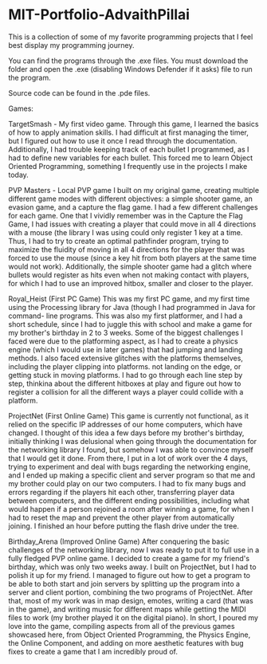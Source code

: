 # MIT-Portfolio-AdvaithPillai
This is a collection of some of my favorite programming projects that I feel best display my programming journey.

You can find the programs through the .exe files. You must download the folder and open the .exe (disabling Windows Defender if it asks) file to run the program.

Source code can be found in the .pde files.

Games:

TargetSmash - My first video game.
Through this game, I learned the basics of how to apply animation
skills. I had difficult at first managing the timer, but I figured out
how to use it once I read through the documentation. Additionally,
I had trouble keeping track of each bullet I programmed, as I had
to define new variables for each bullet. This forced me to learn
Object Oriented Programming, something I frequently use in the
projects I make today.


PVP Masters - Local PVP game
I built on my original game, creating multiple different game modes
with different objectives: a simple shooter game, an evasion
game, and a capture the flag game. I had a few different
challenges for each game. One that I vividly remember was in the
Capture the Flag Game, I had issues with creating a player that
could move in all 4 directions with a mouse (the library I was using
could only register 1 key at a time. Thus, I had to try to create an
optimal pathfinder program, trying to maximize the fluidity of
moving in all 4 directions for the player that was forced to use the
mouse (since a key hit from both players at the same time would
not work). Additionally, the simple shooter game had a glitch
where bullets would register as hits even when not making contact
with players, for which I had to use an improved hitbox, smaller
and closer to the player.


Royal_Heist (First PC Game)
This was my first PC game, and my first time using the Processing
library for Java (though I had programmed in Java for command-
line programs. This was also my first platformer, and I had a short
schedule, since I had to juggle this with school and make a game
for my brother's birthday in 2 to 3 weeks. Some of the biggest
challenges I faced were due to the platforming aspect, as I had to
create a physics engine (which I would use in later games) that
had jumping and landing methods. I also faced extensive glitches
with the platforms themselves, including the player clipping into
platforms. not landing on the edge, or getting stuck in moving
platforms. I had to go through each line step by step, thinkina
about the different hitboxes at play and figure out how to register a
collision for all the different ways a player could collide with a
platform.


ProjectNet (First Online Game)
This game is currently not functional, as it relied on the specific IP
addresses of our home computers, which have changed. I thought
of this idea a few days before my brother's birthday, initially
thinking I was delusional when going through the documentation
for the networking library I found, but somehow I was able to
convince myself that I would get it done. From there, I put in a lot
of work over the 4 days, trying to experiment and deal with bugs
regarding the networking engine, and I ended up making a
specific client and server program so that me and my brother
could play on our two computers. I had to fix many bugs and
errors regarding if the players hit each other, transferring player
data between computers, and the different ending possibilities,
including what would happen if a person rejoined a room after
winning a game, for when I had to reset the map and prevent the
other player from automatically joining. I finished an hour before
putting the flash drive under the tree.


Birthday_Arena (Improved Online Game)
After conquering the basic challenges of the networking library,
now I was ready to put it to full use in a fully fledged PVP online
game. I decided to create a game for my friend's birthday, which
was only two weeks away. I built on ProjectNet, but I had to polish
it up for my friend. I managed to figure out how to get a program
to be able to both start and join servers by splitting up the program
into a server and client portion, combining the two programs of
ProjectNet. After that, most of my work was in map design,
emotes, writing a card (that was in the game), and writing music
for different maps while getting the MIDI files to work (my brother
played it on the digital piano). In short, I poured my love into the
game, compiling aspects from all of the previous games
showcased here, from Object Oriented Programming, the Physics
Engine, the Online Component, and adding on more aesthetic
features with bug fixes to create a game that I am incredibly proud
of.

